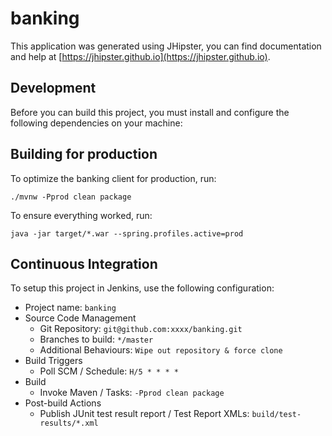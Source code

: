 # banking

This application was generated using JHipster, you can find documentation and help at [https://jhipster.github.io](https://jhipster.github.io).

## Development

Before you can build this project, you must install and configure the following dependencies on your machine:


## Building for production

To optimize the banking client for production, run:

    ./mvnw -Pprod clean package

To ensure everything worked, run:

    java -jar target/*.war --spring.profiles.active=prod

## Continuous Integration

To setup this project in Jenkins, use the following configuration:

* Project name: `banking`
* Source Code Management
    * Git Repository: `git@github.com:xxxx/banking.git`
    * Branches to build: `*/master`
    * Additional Behaviours: `Wipe out repository & force clone`
* Build Triggers
    * Poll SCM / Schedule: `H/5 * * * *`
* Build
    * Invoke Maven / Tasks: `-Pprod clean package`
* Post-build Actions
    * Publish JUnit test result report / Test Report XMLs: `build/test-results/*.xml`

[JHipster]: https://jhipster.github.io/
